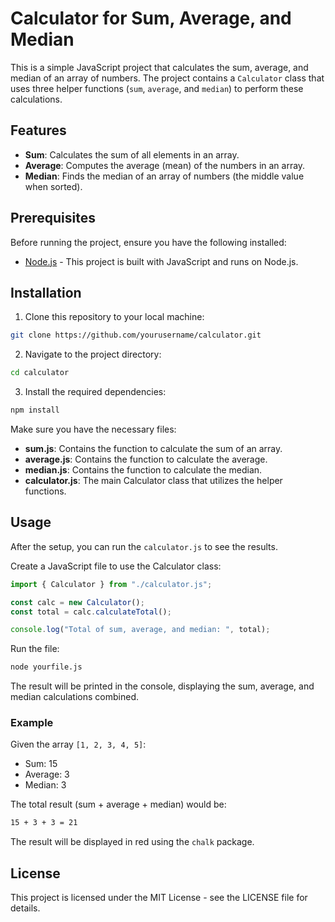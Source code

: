 # Calculator for Sum, Average, and Median

This is a simple JavaScript project that calculates the sum, average, and median of an array of numbers. The project contains a `Calculator` class that uses three helper functions (`sum`, `average`, and `median`) to perform these calculations.

## Features

- **Sum**: Calculates the sum of all elements in an array.
- **Average**: Computes the average (mean) of the numbers in an array.
- **Median**: Finds the median of an array of numbers (the middle value when sorted).

## Prerequisites

Before running the project, ensure you have the following installed:

- [Node.js](https://nodejs.org/) - This project is built with JavaScript and runs on Node.js.

## Installation

1. Clone this repository to your local machine:

```bash
git clone https://github.com/yourusername/calculator.git
```

2. Navigate to the project directory:

```bash
cd calculator
```

3. Install the required dependencies:

```bash
npm install
```

Make sure you have the necessary files:

- **sum.js**: Contains the function to calculate the sum of an array.
- **average.js**: Contains the function to calculate the average.
- **median.js**: Contains the function to calculate the median.
- **calculator.js**: The main Calculator class that utilizes the helper functions.

## Usage

After the setup, you can run the `calculator.js` to see the results.

Create a JavaScript file to use the Calculator class:

```javascript
import { Calculator } from "./calculator.js";

const calc = new Calculator();
const total = calc.calculateTotal();

console.log("Total of sum, average, and median: ", total);
```

Run the file:

```bash
node yourfile.js
```

The result will be printed in the console, displaying the sum, average, and median calculations combined.

### Example

Given the array `[1, 2, 3, 4, 5]`:

- Sum: 15
- Average: 3
- Median: 3

The total result (sum + average + median) would be:

```bash
15 + 3 + 3 = 21
```

The result will be displayed in red using the `chalk` package.

## License

This project is licensed under the MIT License - see the LICENSE file for details.
